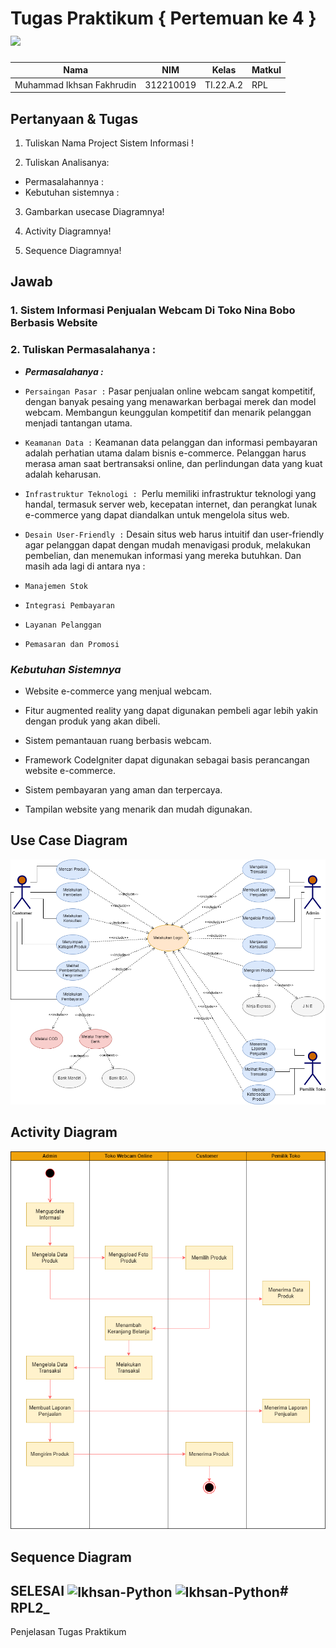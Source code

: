 # Tugas Praktikum { Pertemuan ke 4 } <img src=https://www.lieberlieber.com/wp-content/uploads/2017/10/EA_Title3.png width="130px" >


|**Nama**|**NIM**|**Kelas**|**Matkul**|
|----|---|-----|------|
|Muhammad Ikhsan Fakhrudin|312210019|TI.22.A.2|RPL|

## Pertanyaan & Tugas

1. Tuliskan Nama Project Sistem Informasi !

2. Tuliskan Analisanya:

- Permasalahannya :
- Kebutuhan sistemnya :

3. Gambarkan usecase Diagramnya!

4. Activity Diagramnya!

5. Sequence Diagramnya!

## Jawab

### 1. Sistem Informasi Penjualan Webcam Di Toko Nina Bobo Berbasis Website

### 2. Tuliskan Permasalahanya :

- ***Permasalahanya :***

- ``Persaingan Pasar :`` Pasar penjualan online webcam sangat kompetitif, dengan banyak pesaing yang menawarkan berbagai merek dan model webcam. Membangun keunggulan kompetitif dan menarik pelanggan menjadi tantangan utama.

- ``Keamanan Data :`` Keamanan data pelanggan dan informasi pembayaran adalah perhatian utama dalam bisnis e-commerce. Pelanggan harus merasa aman saat bertransaksi online, dan perlindungan data yang kuat adalah keharusan.

- ``Infrastruktur Teknologi : ``Perlu memiliki infrastruktur teknologi yang handal, termasuk server web, kecepatan internet, dan perangkat lunak e-commerce yang dapat diandalkan untuk mengelola situs web.

- ``Desain User-Friendly :`` Desain situs web harus intuitif dan user-friendly agar pelanggan dapat dengan mudah menavigasi produk, melakukan pembelian, dan menemukan informasi yang mereka butuhkan. Dan masih ada lagi di antara nya :

- ``Manajemen Stok `` 

- ``Integrasi Pembayaran  ``

- ``Layanan Pelanggan ``

- ``Pemasaran dan Promosi  ``


### ***Kebutuhan Sistemnya***

- Website e-commerce yang menjual webcam.

- Fitur augmented reality yang dapat digunakan pembeli agar lebih yakin dengan produk yang akan dibeli.

- Sistem pemantauan ruang berbasis webcam.

- Framework CodeIgniter dapat digunakan sebagai basis perancangan website e-commerce.

- Sistem pembayaran yang aman dan terpercaya.

- Tampilan website yang menarik dan mudah digunakan.



## Use Case Diagram 

![](screenshot/ss1.png)

## Activity Diagram 

![](screenshot/ss2.png)

## Sequence Diagram 



## SELESAI <img align="center" alt="Ikhsan-Python" height="40" width="45" src="https://em-content.zobj.net/source/microsoft-teams/337/student_1f9d1-200d-1f393.png"> <img align="center" alt="Ikhsan-Python" height="40" width="45" src="https://em-content.zobj.net/thumbs/160/twitter/348/flag-indonesia_1f1ee-1f1e9.png"># RPL2_
Penjelasan Tugas Praktikum
